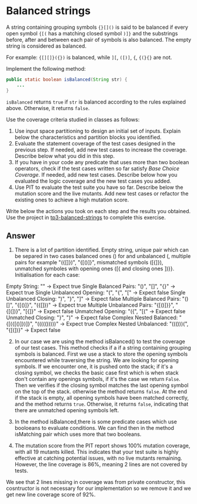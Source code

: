 # Balanced strings

A string containing grouping symbols `{}[]()` is said to be balanced if every open symbol `{[(` has a matching closed symbol `)]}` and the substrings before, after and between each pair of symbols is also balanced. The empty string is considered as balanced.

For example: `{[][]}({})` is balanced, while `][`, `([)]`, `{`, `{(}{}` are not.

Implement the following method:

```java
public static boolean isBalanced(String str) {
    ...
}
```

`isBalanced` returns `true` if `str` is balanced according to the rules explained above. Otherwise, it returns `false`.

Use the coverage criteria studied in classes as follows:

1. Use input space partitioning to design an initial set of inputs. Explain below the characteristics and partition blocks you identified.
2. Evaluate the statement coverage of the test cases designed in the previous step. If needed, add new test cases to increase the coverage. Describe below what you did in this step.
3. If you have in your code any predicate that uses more than two boolean operators, check if the test cases written so far satisfy *Base Choice Coverage*. If needed, add new test cases. Describe below how you evaluated the logic coverage and the new test cases you added.
4. Use PIT to evaluate the test suite you have so far. Describe below the mutation score and the live mutants. Add new test cases or refactor the existing ones to achieve a high mutation score.

Write below the actions you took on each step and the results you obtained.
Use the project in [tp3-balanced-strings](../code/tp3-balanced-strings) to complete this exercise.

## Answer

1. There is a lot of partition identified. 
Empty string, unique pair which can be separed in two cases balanced ones () for  and unbalanced (, multiple pairs for example "({[]})", "{[()]}", mismatched symbols ([{]}), unmatched symboles with opening ones ([{ and closing ones ])}}.
Initialisation for each case:

Empty String: "" → Expect true
Single Balanced Pairs: "()", "[]", "{}" → Expect true
Single Unbalanced Opening: "(", "{", "[" → Expect false
Single Unbalanced Closing: ")", "}", "]" → Expect false
Multiple Balanced Pairs: "()[]", "{[()]}", "({[]})" → Expect true
Multiple Unbalanced Pairs: "{[()]}}", "{[(])}", "[{]}" → Expect false
Unmatched Opening: "({", "[(" → Expect false
Unmatched Closing: "}", ")" → Expect false
Complex Nested Balanced: "{[({[()]})]}", "((((()))))" → Expect true
Complex Nested Unbalanced: "((()))(", "{[(])}" → Expect false

2. In our case we are using the method isBalanced() to test the coverage of our test cases. This method checks if a  if a string containing grouping symbols is balanced.
First we use  a stack to store the opening symbols encountered while traversing the string. We are looking for opening symbols. If we encounter one, it is pushed onto the stack; if it's a closing symbol, we checks the basic case first which is  when stack don't contain any openings symbols, if it's the case we return `False`.  Then we verifies if the closing symbol matches the last opening symbol on the top of the stack. otherwise the method returns `false`. 
At the end  if the stack is empty, all opening symbols have been matched correctly, and the method returns `true`. Otherwise, it returns `false`, indicating that there are unmatched opening symbols left.

3. In the method  isBalanced,there is some predicate cases which use booloeans to evaluate conditions. We can find then in the method isMatching pair which uses more that two booleans.

4. The mutation score from the PIT report shows 100% mutation coverage, with all 19 mutants killed. This indicates that your test suite is highly effective at catching potential issues, with no live mutants remaining. However, the line coverage is 86%, meaning 2 lines are not covered by tests.

We see that 2 lines missing in coverage was from private constructor, this cosntructor is not necessary for our implementation so we remove it and we get new line coverage score of 92%.


